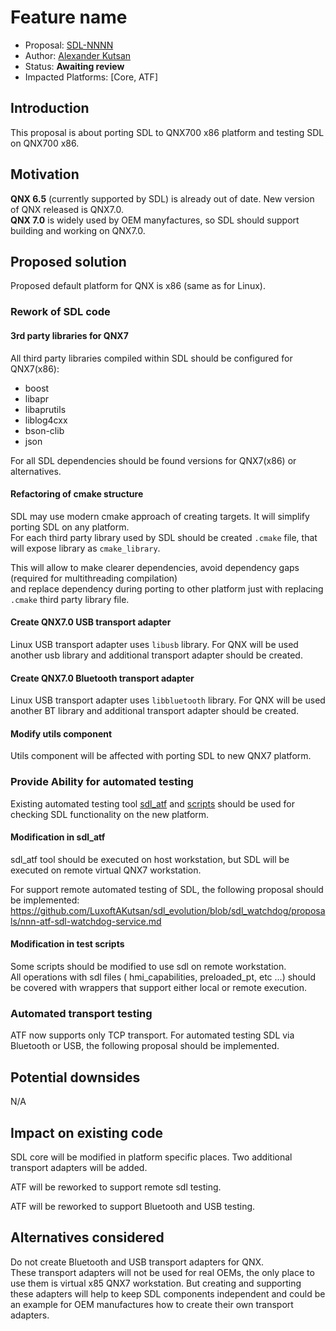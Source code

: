 # Feature name

* Proposal: [SDL-NNNN](nnnn-sdl_on_qnx_700.md)
* Author: [Alexander Kutsan](https://github.com/LuxoftAKutsan)
* Status: **Awaiting review**
* Impacted Platforms: [Core, ATF]

## Introduction
This proposal is about porting SDL to QNX700 x86 platform and testing SDL on QNX700 x86.

## Motivation

**QNX 6.5** (currently supported by SDL) is already out of date. New version of QNX released is QNX7.0.  
**QNX 7.0** is widely used by OEM manyfactures, so SDL should support building and working on QNX7.0. 

## Proposed solution

Proposed default platform for QNX is x86 (same as for Linux). 

### Rework of SDL code 

#### 3rd party libraries for QNX7

All third party libraries compiled within SDL should be configured for QNX7(x86):
  - boost
  - libapr
  - libaprutils
  - liblog4cxx
  - bson-clib
  - json
  
For all SDL dependencies should be found versions for QNX7(x86) or alternatives.

#### Refactoring of cmake structure

SDL may use modern cmake approach of creating targets. It will simplify porting SDL on any platform.  
For each third party library used by SDL should be created `.cmake` file, that will expose library as `cmake_library`.

This will allow to make clearer dependencies, avoid dependency gaps (required for multithreading compilation)  
and replace dependency during porting to other platform just with replacing `.cmake` third party library file. 

#### Create QNX7.0 USB transport adapter 

Linux USB transport adapter uses `libusb` library.
For QNX will be used another usb library and additional transport adapter should be created.

#### Create QNX7.0 Bluetooth transport adapter 

Linux USB transport adapter uses `libbluetooth` library.
For QNX will be used another BT library and additional transport adapter should be created.

#### Modify utils component

Utils component will be affected with porting SDL to new QNX7 platform. 

### Provide Ability for automated testing 

Existing automated testing tool [sdl_atf](https://github.com/smartdevicelink/sdl_atf) and 
[scripts](https://github.com/smartdevicelink/sdl_atf_test_scripts)
should be used for checking SDL functionality on the new platform.

#### Modification in sdl_atf

sdl_atf tool should be executed on host workstation, but SDL will be executed on remote virtual QNX7 workstation. 

For support remote automated testing of SDL, the following proposal should be implemented:  https://github.com/LuxoftAKutsan/sdl_evolution/blob/sdl_watchdog/proposals/nnn-atf-sdl-watchdog-service.md 

#### Modification in test scripts

Some scripts should be modified to use sdl on remote workstation.  
All operations with sdl files ( hmi_capabilities, preloaded_pt, etc ...) should be covered with wrappers that support either local or remote execution. 

### Automated transport testing

ATF now supports only TCP transport. 
For automated testing SDL via Bluetooth or USB, the following proposal should be implemented.

## Potential downsides

N/A

## Impact on existing code

SDL core will be modified in platform specific places. Two additional transport adapters will be added. 

ATF will be reworked to support remote sdl testing.

ATF will be reworked to support Bluetooth and USB testing.

## Alternatives considered

Do not create Bluetooth and USB transport adapters for QNX.  
These transport adapters will not be used for real OEMs, the only place to use them is virtual x85 QNX7 workstation. 
But creating and supporting these adapters will help to keep SDL components independent and could be an example for OEM manufactures how to create their own transport adapters.
